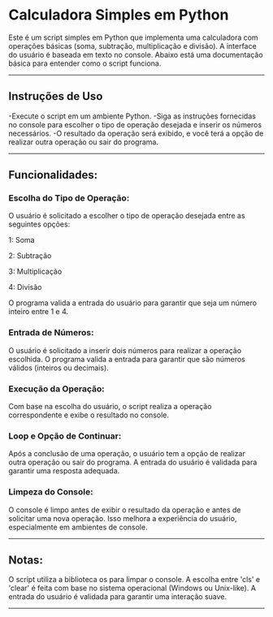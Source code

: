 # Calculadora Simples em Python
Este é um script simples em Python que implementa uma calculadora com operações básicas (soma, subtração, multiplicação e divisão). A interface do usuário é baseada em texto no console. Abaixo está uma documentação básica para entender como o script funciona.
<hr>

## Instruções de Uso
-Execute o script em um ambiente Python.
-Siga as instruções fornecidas no console para escolher o tipo de operação desejada e inserir os números necessários.
-O resultado da operação será exibido, e você terá a opção de realizar outra operação ou sair do programa.
<hr>

## Funcionalidades:

### Escolha do Tipo de Operação:
O usuário é solicitado a escolher o tipo de operação desejada entre as seguintes opções:

1: Soma

2: Subtração

3: Multiplicação

4: Divisão

O programa valida a entrada do usuário para garantir que seja um número inteiro entre 1 e 4.

### Entrada de Números:
O usuário é solicitado a inserir dois números para realizar a operação escolhida. O programa valida a entrada para garantir que são números válidos (inteiros ou decimais).

### Execução da Operação:
Com base na escolha do usuário, o script realiza a operação correspondente e exibe o resultado no console.

### Loop e Opção de Continuar:
Após a conclusão de uma operação, o usuário tem a opção de realizar outra operação ou sair do programa. A entrada do usuário é validada para garantir uma resposta adequada.

### Limpeza do Console:
O console é limpo antes de exibir o resultado da operação e antes de solicitar uma nova operação. Isso melhora a experiência do usuário, especialmente em ambientes de console.
<hr>

## Notas:
O script utiliza a biblioteca os para limpar o console. A escolha entre 'cls' e 'clear' é feita com base no sistema operacional (Windows ou Unix-like).
A entrada do usuário é validada para garantir uma interação suave.
<hr>
